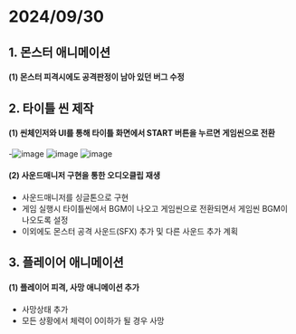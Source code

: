 # 2024/09/30
## 1. 몬스터 애니메이션
#### (1) 몬스터 피격시에도 공격판정이 남아 있던 버그 수정

## 2. 타이틀 씬 제작
#### (1) 씬체인저와 UI를 통해 타이틀 화면에서 START 버튼을 누르면 게임씬으로 전환
-![image](https://github.com/user-attachments/assets/a538edbc-d1c7-4628-8c12-3eff2afc95fc)
![image](https://github.com/user-attachments/assets/fa0349b2-5010-4d8a-8e9f-f54071e64b9a)
![image](https://github.com/user-attachments/assets/e9656a41-150f-47e0-a8c5-faa3746a46e3)

#### (2) 사운드매니저 구현을 통한 오디오클립 재생
- 사운드매니저를 싱글톤으로 구현
- 게임 실행시 타이틀씬에서 BGM이 나오고 게임씬으로 전환되면서 게임씬 BGM이 나오도록 설정
- 이외에도 몬스터 공격 사운드(SFX) 추가 및 다른 사운드 추가 계획

## 3. 플레이어 애니메이션
#### (1) 플레이어 피격, 사망 애니메이션 추가
- 사망상태 추가
- 모든 상황에서 체력이 0이하가 될 경우 사망
